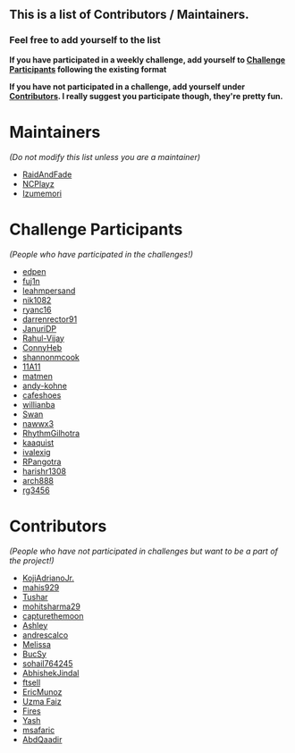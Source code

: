 ## This is a list of Contributors / Maintainers.

### Feel free to add yourself to the list
 **If you have participated in a weekly challenge, add yourself to [Challenge Participants](#challenge) following the existing format**

 **If you have not participated in a challenge, add yourself under [Contributors](#contributors). I really suggest you participate though, they're pretty fun.**

# Maintainers
*(Do not modify this list unless you are a maintainer)*
- [RaidAndFade](https://github.com/raidandfade)
- [NCPlayz](https://github.com/NCPlayz)
- [Izumemori](https://github.com/Izumemori)

# Challenge Participants
*(People who have participated in the challenges!)*
- [edpen](https://github.com/edpen)
- [fuj1n](https://github.com/fuj1n)
- [leahmpersand](https://github.com/leahmpersand)
- [nik1082](https://github.com/nik1082)
- [ryanc16](https://github.com/ryanc16)
- [darrenrector91](https://github.com/darrenrector91)
- [JanuriDP](https://github.com/JanuriDP)
- [Rahul-Vijay](https://github.com/Rahul-Vijay)
- [ConnyHeb](https://github.com/ConnyHeb)
- [shannonmcook](https://github.com/shannonmcook)
- [11A11](https://github.com/11A11)
- [matmen](https://github.com/matmen)
- [andy-kohne](https://github.com/andy-kohne)
- [cafeshoes](https://github.com/cafeshoes)
- [willianba](https://github.com/willianba)
- [Swan](https://github.com/swans01)
- [nawwx3](https://github.com/nawwx3)
- [RhythmGilhotra](https://github.com/RhythmGilhotra)
- [kaaquist](https://github.com/kaaquist)
- [ivalexig](https://github.com/ivalexig)
- [RPangotra](https://github.com/rpangotra)
- [harishr1308](https://github.com/harishr1308)
- [arch888](https://github.com/arch888)
- [rg3456](https://github.com/rg3456)

# Contributors
*(People who have not participated in challenges but want to be a part of the project!)*
- [KojiAdrianoJr.](https://github.com/kojiadrianojr)
- [mahis929](https://github.com/mahis929)
- [Tushar](https://github.com/tusharkavya)
- [mohitsharma29](https://github.com/mohitsharma29)
- [capturethemoon](https://github.com/capturethemoon)
- [Ashley](https://github.com/agerwitz)
- [andrescalco](https://github.com/andrescalco)
- [Melissa](https://github.com/mbain108)
- [BucSy](https://github.com/BucSy)
- [sohail764245](https://github.com/sohail764245)
- [AbhishekJindal](https://github.com/jindalabhishek1)
- [ftsell](https://github.com/ftsell)
- [EricMunoz](https://github.com/EricMunoz)
- [Uzma Faiz](https://github.com/uzmafaiz)
- [Fires](https://github.com/Fires1)
- [Yash](https://github.com/yash25806)
- [msafaric](https://github.com/msafaric)
- [AbdQaadir](https://github.com/AbdQaadir)
